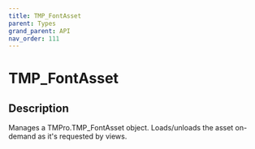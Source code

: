 ```yaml
---
title: TMP_FontAsset
parent: Types
grand_parent: API
nav_order: 111
---
```


# TMP_FontAsset

## Description

Manages a TMPro.TMP_FontAsset object. Loads/unloads the asset on-demand as it's requested by views.
